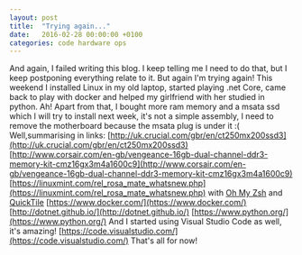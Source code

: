 ```yaml
---
layout: post
title:  "Trying again..."
date:   2016-02-28 00:00:00 +0100
categories: code hardware ops
---
```

And again, I failed writing this blog. I keep telling me I need to do that, but I keep postponing everything relate to it. But again I'm trying again! This weekend I installed Linux in my old laptop, started playing .net Core, came back to play with docker and helped my girlfriend with her studied in python. Ah! Apart from that, I bought more ram memory and a msata ssd which I will try to install next week, it's not a simple assembly, I need to remove the motherboard because the msata plug is under it :( Well,summarising in links: [http://uk.crucial.com/gbr/en/ct250mx200ssd3](http://uk.crucial.com/gbr/en/ct250mx200ssd3) [http://www.corsair.com/en-gb/vengeance-16gb-dual-channel-ddr3-memory-kit-cmz16gx3m4a1600c9](http://www.corsair.com/en-gb/vengeance-16gb-dual-channel-ddr3-memory-kit-cmz16gx3m4a1600c9) [https://linuxmint.com/rel_rosa_mate_whatsnew.php](https://linuxmint.com/rel_rosa_mate_whatsnew.php) with [Oh My Zsh](https://github.com/robbyrussell/oh-my-zsh) and [QuickTile](http://ssokolow.com/quicktile/) [](https://linuxmint.com/rel_rosa_mate_whatsnew.php) [https://www.docker.com/](https://www.docker.com/) [http://dotnet.github.io/](http://dotnet.github.io/) [https://www.python.org/](https://www.python.org/) And I started using Visual Studio Code as well, it's amazing! [https://code.visualstudio.com/](https://code.visualstudio.com/) That's all for now!
